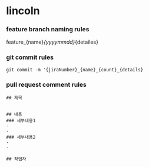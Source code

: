 # lincoln
### feature branch naming rules
feature_{name}_{yyyymmdd}_{detailes}

### git commit rules
```
git commit -m '{jiraNumber}_{name}_{count}_{details}
```

### pull request comment rules
```
## 제목


## 내용
### 세부내용1
- 
-
### 세부내용2
-
-

## 작업자
```

